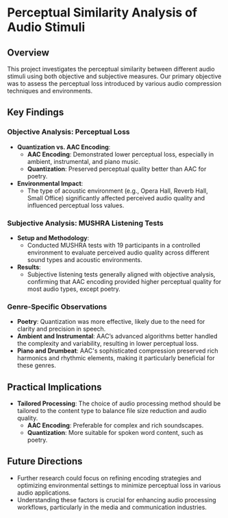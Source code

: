 # Perceptual Similarity Analysis of Audio Stimuli

## Overview
This project investigates the perceptual similarity between different audio stimuli using both objective and subjective measures. Our primary objective was to assess the perceptual loss introduced by various audio compression techniques and environments.

## Key Findings

### Objective Analysis: Perceptual Loss
- **Quantization vs. AAC Encoding**:
  - **AAC Encoding**: Demonstrated lower perceptual loss, especially in ambient, instrumental, and piano music.
  - **Quantization**: Preserved perceptual quality better than AAC for poetry.
- **Environmental Impact**:
  - The type of acoustic environment (e.g., Opera Hall, Reverb Hall, Small Office) significantly affected perceived audio quality and influenced perceptual loss values.

### Subjective Analysis: MUSHRA Listening Tests
- **Setup and Methodology**:
  - Conducted MUSHRA tests with 19 participants in a controlled environment to evaluate perceived audio quality across different sound types and acoustic environments.
- **Results**:
  - Subjective listening tests generally aligned with objective analysis, confirming that AAC encoding provided higher perceptual quality for most audio types, except poetry.

### Genre-Specific Observations
- **Poetry**: Quantization was more effective, likely due to the need for clarity and precision in speech.
- **Ambient and Instrumental**: AAC’s advanced algorithms better handled the complexity and variability, resulting in lower perceptual loss.
- **Piano and Drumbeat**: AAC's sophisticated compression preserved rich harmonics and rhythmic elements, making it particularly beneficial for these genres.

## Practical Implications
- **Tailored Processing**: The choice of audio processing method should be tailored to the content type to balance file size reduction and audio quality.
  - **AAC Encoding**: Preferable for complex and rich soundscapes.
  - **Quantization**: More suitable for spoken word content, such as poetry.

## Future Directions
- Further research could focus on refining encoding strategies and optimizing environmental settings to minimize perceptual loss in various audio applications.
- Understanding these factors is crucial for enhancing audio processing workflows, particularly in the media and communication industries.
